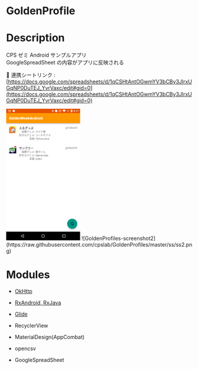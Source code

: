 GoldenProfile
===

# Description
CPS ゼミ
Android サンプルアプリ  
GoogleSpreadSheet の内容がアプリに反映される  


:link: 連携シートリンク : [https://docs.google.com/spreadsheets/d/1qCSHtAntOGwmYV3bCBy3JlrxUGqNP0DuTEJ_YvrVaxc/edit#gid=0](https://docs.google.com/spreadsheets/d/1qCSHtAntOGwmYV3bCBy3JlrxUGqNP0DuTEJ_YvrVaxc/edit#gid=0)

<img alt="GoldenProfiles-screenshot1" width="200" src="https://raw.githubusercontent.com/cpslab/GoldenProfiles/master/ss/ss1.png" />
![GoldenProfiles-screenshot2](https://raw.githubusercontent.com/cpslab/GoldenProfiles/master/ss/ss2.png)


# Modules
* [OkHttp](http://square.github.io/okhttp/)
* [RxAndroid, RxJava](https://github.com/ReactiveX/RxAndroid)
* [Glide](https://github.com/bumptech/glide)
* RecyclerView
* MaterialDesign(AppCombat)
* opencsv

* GoogleSpreadSheet

